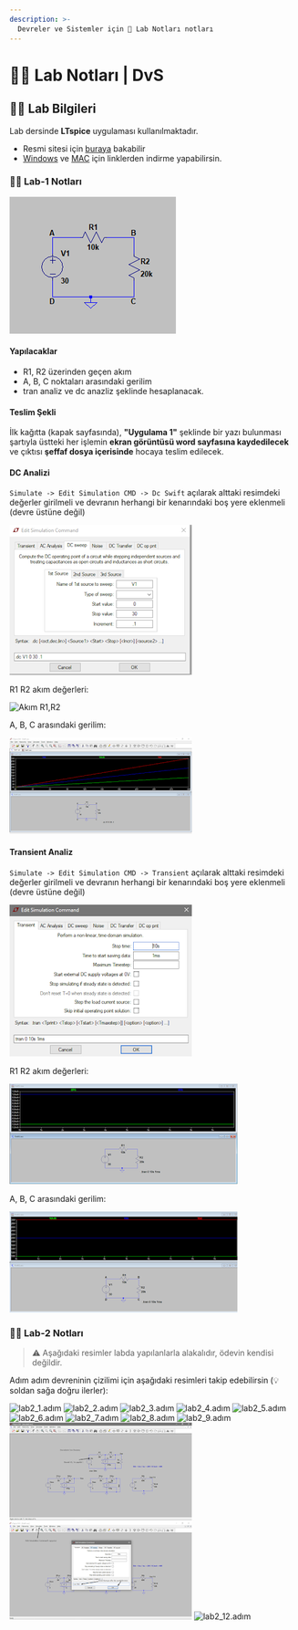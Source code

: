 ```yaml
---
description: >-
  Devreler ve Sistemler için 🔬 Lab Notları notları
---
```


# 👩‍🔬 Lab Notları \| DvS

## 👩‍🔬 Lab Bilgileri

Lab dersinde **LTspice** uygulaması kullanılmaktadır.

- Resmi sitesi için [buraya][LTspice Website] bakabilir
- [Windows][LTspice Windows] ve [MAC][LTspice MAC] için linklerden indirme yapabilirsin.

### 👩‍🔬 Lab-1 Notları

![devre](../../../../.github/assets/devre.png)

#### Yapılacaklar

- R1, R2 üzerinden geçen akım
- A, B, C noktaları arasındaki gerilim
- tran analiz ve dc anazliz şeklinde hesaplanacak.

#### Teslim Şekli

İlk kağıtta (kapak sayfasında), **"Uygulama 1"** şeklinde bir yazı bulunması şartıyla üstteki her işlemin **ekran görüntüsü word sayfasına kaydedilecek** ve çıktısı **şeffaf dosya içerisinde** hocaya teslim edilecek.

#### DC Analizi

`Simulate -> Edit Simulation CMD -> Dc Swift` açılarak alttaki resimdeki değerler girilmeli ve devranın herhangi bir kenarındaki boş yere eklenmeli (devre üstüne değil)

![dc_ayarlama](../../../../.github/assets/dc%20ayarlanma.png)

R1 R2 akım değerleri:

![Akım R1,R2](../../../../.github/assets/Ak%C4%B1m%20R1,R2.png)

A, B, C arasındaki gerilim:

![Volt A,B,C](../../../../.github/assets/Volt%20A,B,C.png)

#### Transient Analiz

`Simulate -> Edit Simulation CMD -> Transient` açılarak alttaki resimdeki değerler girilmeli ve devranın herhangi bir kenarındaki boş yere eklenmeli (devre üstüne değil)

![transient1](../../../../.github/assets/transient1.png)

R1 R2 akım değerleri:

![trans_r1_r2](../../../../.github/assets/trans_r1_r2.png)

A, B, C arasındaki gerilim:

![trans_a_b_volt](../../../../.github/assets/trans_a_b_vold.png)

### 👩‍🔬 Lab-2 Notları

>⚠ Aşağıdaki resimler labda yapılanlarla alakalıdır, ödevin kendisi değildir.

Adım adım devreninin çizilimi için aşağıdaki resimleri takip edebilirsin (💡 soldan sağa doğru ilerler):

![lab2_1.adım](../../../../.github/assets/lab2_1.adım.jpg)
![lab2_2.adım](../../../../.github/assets/lab2_2.adım.png)
![lab2_3.adım](../../../../.github/assets/lab2_3.adım.png)
![lab2_4.adım](../../../../.github/assets/lab2_4.adım.png)
![lab2_5.adım](../../../../.github/assets/lab2_5.adım.png)
![lab2_6.adım](../../../../.github/assets/lab2_6.adım.png)
![lab2_7.adım](../../../../.github/assets/lab2_7.adım.png)
![lab2_8.adım](../../../../.github/assets/lab2_8.adım.png)
![lab2_9.adım](../../../../.github/assets/lab2_9.adım.png)
![lab2_10.adım](../../../../.github/assets/lab2_10_adim.png)
![lab2_11.adım](../../../../.github/assets/lab2_11.adim.png)
![lab2_12.adım](../../../../.github/assets/lab2_12.adım.png)

[LTspice Website]: http://www.linear.com/designtools/software/
[LTspice Windows]: http://ltspice.linear-tech.com/software/LTspiceXVII.exe
[LTspice MAC]: http://ltspice.linear-tech.com/LTspiceIV.dmg
